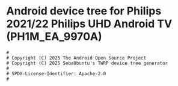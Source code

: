 # Android device tree for Philips 2021/22 Philips UHD Android TV (PH1M_EA_9970A)

```
#
# Copyright (C) 2025 The Android Open Source Project
# Copyright (C) 2025 SebaUbuntu's TWRP device tree generator
#
# SPDX-License-Identifier: Apache-2.0
#
```
